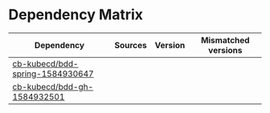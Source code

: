 # Dependency Matrix

Dependency | Sources | Version | Mismatched versions
---------- | ------- | ------- | -------------------
[cb-kubecd/bdd-spring-1584930647](https://github.com/cb-kubecd/bdd-spring-1584930647.git) |  | []() | 
[cb-kubecd/bdd-gh-1584932501](https://github.com/cb-kubecd/bdd-gh-1584932501.git) |  | []() | 
